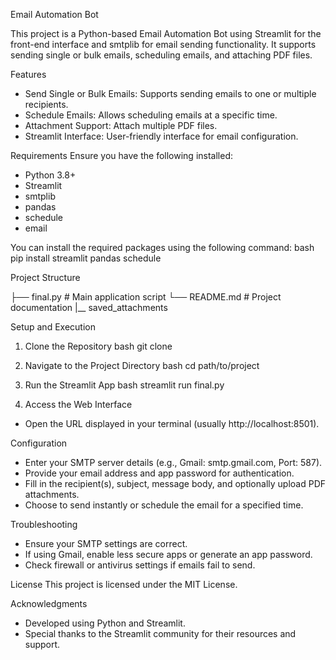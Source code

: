Email Automation Bot

This project is a Python-based Email Automation Bot using Streamlit for the front-end interface and smtplib for email sending functionality. It supports sending single or bulk emails, scheduling emails, and attaching PDF files.

Features
- Send Single or Bulk Emails: Supports sending emails to one or multiple recipients.
- Schedule Emails: Allows scheduling emails at a specific time.
- Attachment Support: Attach multiple PDF files.
- Streamlit Interface: User-friendly interface for email configuration.

Requirements
Ensure you have the following installed:

- Python 3.8+
- Streamlit
- smtplib
- pandas
- schedule
- email

You can install the required packages using the following command:
bash
pip install streamlit pandas schedule

Project Structure

├── final.py  # Main application script
└── README.md  # Project documentation
|__ saved_attachments

Setup and Execution
1. Clone the Repository
bash
git clone <repository-url>

2. Navigate to the Project Directory
bash
cd path/to/project

3. Run the Streamlit App
bash
streamlit run final.py

4. Access the Web Interface
- Open the URL displayed in your terminal (usually http://localhost:8501).

Configuration
- Enter your SMTP server details (e.g., Gmail: smtp.gmail.com, Port: 587).
- Provide your email address and app password for authentication.
- Fill in the recipient(s), subject, message body, and optionally upload PDF attachments.
- Choose to send instantly or schedule the email for a specified time.

 Troubleshooting
- Ensure your SMTP settings are correct.
- If using Gmail, enable less secure apps or generate an app password.
- Check firewall or antivirus settings if emails fail to send.

License
This project is licensed under the MIT License.

Acknowledgments
- Developed using Python and Streamlit.
- Special thanks to the Streamlit community for their resources and support.


